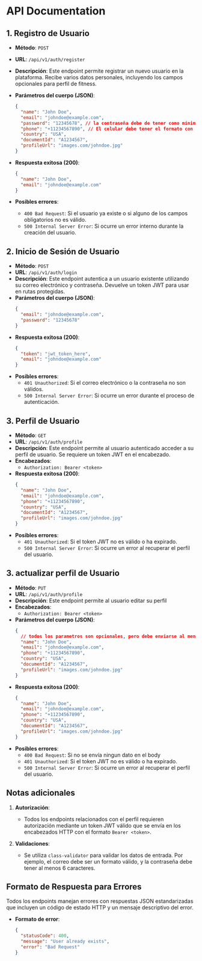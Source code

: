 # API Documentation

## 1. Registro de Usuario

- **Método**: `POST`
- **URL**: `/api/v1/auth/register`
- **Descripción**: Este endpoint permite registrar un nuevo usuario en la plataforma. Recibe varios datos personales, incluyendo los campos opcionales para perfil de fitness.
- **Parámetros del cuerpo (JSON)**:

  ```json
  {
    "name": "John Doe",
    "email": "johndoe@example.com",
    "password": "12345678", // la contraseña debe de tener como mínimo 8 carácteres
    "phone": "+11234567890", // El celular debe tener el formato con prefijo por país
    "country": "USA",
    "documentId": "A1234567",
    "profileUrl": "images.com/johndoe.jpg"
  }
  ```

- **Respuesta exitosa (200)**:
  ```json
  {
    "name": "John Doe",
    "email": "johndoe@example.com"
  }
  ```
- **Posibles errores**:
  - `400 Bad Request`: Si el usuario ya existe o si alguno de los campos obligatorios no es válido.
  - `500 Internal Server Error`: Si ocurre un error interno durante la creación del usuario.

## 2. Inicio de Sesión de Usuario

- **Método**: `POST`
- **URL**: `/api/v1/auth/login`
- **Descripción**: Este endpoint autentica a un usuario existente utilizando su correo electrónico y contraseña. Devuelve un token JWT para usar en rutas protegidas.
- **Parámetros del cuerpo (JSON)**:
  ```json
  {
    "email": "johndoe@example.com",
    "password": "12345678"
  }
  ```
- **Respuesta exitosa (200)**:
  ```json
  {
    "token": "jwt_token_here",
    "email": "johndoe@example.com"
  }
  ```
- **Posibles errores**:
  - `401 Unauthorized`: Si el correo electrónico o la contraseña no son válidos.
  - `500 Internal Server Error`: Si ocurre un error durante el proceso de autenticación.

## 3. Perfil de Usuario

- **Método**: `GET`
- **URL**: `/api/v1/auth/profile`
- **Descripción**: Este endpoint permite al usuario autenticado acceder a su perfil de usuario. Se requiere un token JWT en el encabezado.
- **Encabezados**:
  - `Authorization: Bearer <token>`
- **Respuesta exitosa (200)**:
  ```json
  {
    "name": "John Doe",
    "email": "johndoe@example.com",
    "phone": "+11234567890",
    "country": "USA",
    "documentId": "A1234567",
    "profileUrl": "images.com/johndoe.jpg"
  }
  ```
- **Posibles errores**:
  - `401 Unauthorized`: Si el token JWT no es válido o ha expirado.
  - `500 Internal Server Error`: Si ocurre un error al recuperar el perfil del usuario.

## 3. actualizar perfil de Usuario

- **Método**: `PUT`
- **URL**: `/api/v1/auth/profile`
- **Descripción**: Este endpoint permite al usuario editar su perfil
- **Encabezados**:
  - `Authorization: Bearer <token>`
- **Parámetros del cuerpo (JSON)**:
  ```json
  {
    // todos los parametros son opcionales, pero debe enviarse al menos 1
    "name": "John Doe",
    "email": "johndoe@example.com",
    "phone": "+11234567890",
    "country": "USA",
    "documentId": "A1234567",
    "profileUrl": "images.com/johndoe.jpg"
  }
  ```
- **Respuesta exitosa (200)**:
  ```json
  {
    "name": "John Doe",
    "email": "johndoe@example.com",
    "phone": "+11234567890",
    "country": "USA",
    "documentId": "A1234567",
    "profileUrl": "images.com/johndoe.jpg"
  }
  ```
- **Posibles errores**:
  - `400 Bad Request`: Si no se envía ningun dato en el body
  - `401 Unauthorized`: Si el token JWT no es válido o ha expirado.
  - `500 Internal Server Error`: Si ocurre un error al recuperar el perfil del usuario.

## Notas adicionales

1. **Autorización**:

   - Todos los endpoints relacionados con el perfil requieren autorización mediante un token JWT válido que se envía en los encabezados HTTP con el formato `Bearer <token>`.

2. **Validaciones**:
   - Se utiliza `class-validator` para validar los datos de entrada. Por ejemplo, el correo debe ser un formato válido, y la contraseña debe tener al menos 6 caracteres.

## Formato de Respuesta para Errores

Todos los endpoints manejan errores con respuestas JSON estandarizadas que incluyen un código de estado HTTP y un mensaje descriptivo del error.

- **Formato de error**:
  ```json
  {
    "statusCode": 400,
    "message": "User already exists",
    "error": "Bad Request"
  }
  ```
